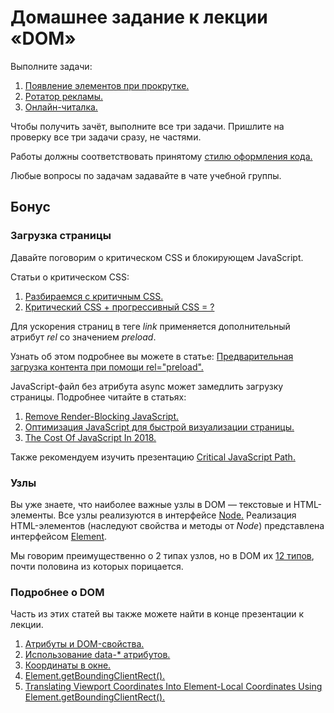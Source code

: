 # Домашнее задание к лекции «DOM»

Выполните задачи:

1. [Появление элементов при прокрутке.](./reveal/)
2. [Ротатор рекламы.](./ads/)
3. [Онлайн-читалка.](./reader/)

Чтобы получить зачёт, выполните все три задачи. Пришлите на проверку все три задачи сразу, не частями.

Работы должны соответствовать принятому [стилю оформления кода.](https://github.com/netology-code/codestyle)

Любые вопросы по задачам задавайте в чате учебной группы.

## Бонус

### Загрузка страницы

Давайте поговорим о критическом CSS и блокирующем JavaScript.

Статьи о критическом CSS:

1. [Разбираемся с критичным CSS.](http://prgssr.ru/development/razbiraemsya-s-kritichnym-css.html)
2. [Критический CSS + прогрессивный CSS = ?](https://medium.com/web-standards/critical-and-progressive-css-d6611f034d7d)

Для ускорения страниц в теге *link*
применяется дополнительный атрибут *rel* со значением *preload*.

Узнать об этом подробнее вы можете в статье:
[Предварительная загрузка контента при помощи rel="preload".](https://developer.mozilla.org/ru/docs/Web/HTML/Preloading_content)

JavaScript-файл без атрибута async может замедлить загрузку страницы. Подробнее
читайте в статьях: 

1. [Remove Render-Blocking JavaScript.](https://developers.google.com/speed/docs/insights/BlockingJS)
2. [Оптимизация JavaScript для быстрой визуализации страницы.](https://developers.google.com/web/fundamentals/performance/critical-rendering-path/adding-interactivity-with-javascript?hl=ru)
3. [The Cost Of JavaScript In 2018.](https://medium.com/@addyosmani/the-cost-of-javascript-in-2018-7d8950fbb5d4) 

Также рекомендуем изучить презентацию [Critical JavaScript Path.](https://speakerdeck.com/jonthanfielding/critical-javascript-path) 

### Узлы

Вы уже знаете, что наиболее важные узлы в DOM — текстовые и HTML-элементы.
Все узлы реализуются в интерфейсе [Node.](https://developer.mozilla.org/ru/docs/Web/API/Node)
Реализация HTML-элементов (наследуют свойства и методы от *Node*)
представлена интерфейсом [Element](https://developer.mozilla.org/ru/docs/Web/API/Element).

Мы говорим преимущественно о 2 типах узлов, но в DOM их [12 типов](https://developer.mozilla.org/ru/docs/Web/API/Node/nodeType),
почти половина из которых порицается.

### Подробнее о DOM

Часть из этих статей вы также можете найти в конце презентации к лекции.

1. [Атрибуты и DOM-свойства.](https://learn.javascript.ru/attributes-and-custom-properties)
2. [Использование data-* атрибутов.](https://developer.mozilla.org/ru/docs/Web/Guide/HTML/Using_data_attributes)
3. [Координаты в окне.](https://learn.javascript.ru/coordinates)
4. [Element.getBoundingClientRect().](https://developer.mozilla.org/ru/docs/Web/API/Element/getBoundingClientRect)
5. [Translating Viewport Coordinates Into Element-Local Coordinates Using Element.getBoundingClientRect().](https://www.bennadel.com/blog/3441-translating-viewport-coordinates-into-element-local-coordinates-using-element-getboundingclientrect.htm)
